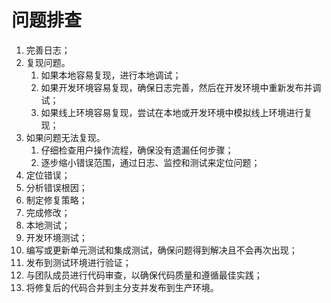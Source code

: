 # 问题排查

1. 完善日志；
2. 复现问题。
    1. 如果本地容易复现，进行本地调试；
    2. 如果开发环境容易复现，确保日志完善，然后在开发环境中重新发布并调试；
    3. 如果线上环境容易复现，尝试在本地或开发环境中模拟线上环境进行复现；
3. 如果问题无法复现。
    1. 仔细检查用户操作流程，确保没有遗漏任何步骤；
    2. 逐步缩小错误范围，通过日志、监控和测试来定位问题；
4. 定位错误；
5. 分析错误根因；
6. 制定修复策略；
7. 完成修改；
8. 本地测试；
9. 开发环境测试；
10. 编写或更新单元测试和集成测试，确保问题得到解决且不会再次出现；
11. 发布到测试环境进行验证；
12. 与团队成员进行代码审查，以确保代码质量和遵循最佳实践；
13. 将修复后的代码合并到主分支并发布到生产环境。
